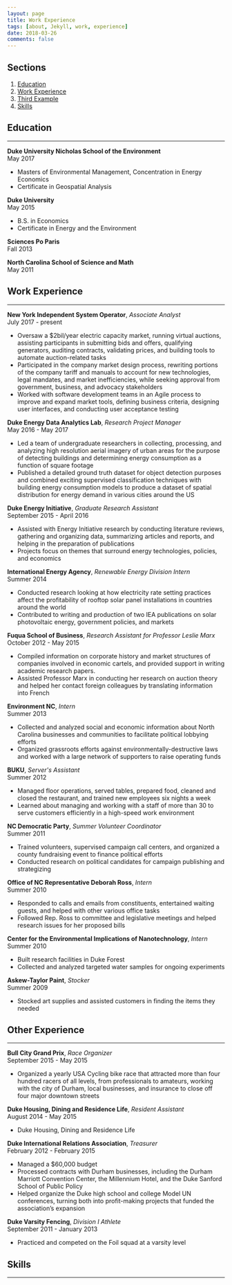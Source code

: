```yaml
---
layout: page
title: Work Experience
tags: [about, Jekyll, work, experience]
date: 2018-03-26
comments: false
---
```

## Sections
1. [Education](#education)
2. [Work Experience](#work-exp)
3. [Third Example](#other-exp)
4. [Skills](#skills)


## Education <a name="education"></a>
* * *
**Duke University Nicholas School of the Environment**  
May 2017
* Masters of Environmental Management, Concentration in Energy Economics
* Certificate in Geospatial Analysis

**Duke University**  
May 2015
* B.S. in Economics
* Certificate in Energy and the Environment

**Sciences Po Paris**  
Fall 2013

**North Carolina School of Science and Math**  
May 2011

## Work Experience <a name="work-exp"></a>
* * *
**New York Independent System Operator**, *Associate Analyst*  
July 2017 - present
* Oversaw a $2bil/year electric capacity market, running virtual auctions, assisting participants in submitting bids and offers, qualifying generators, auditing contracts, validating prices, and building tools to automate auction-related tasks
* Participated in the company market design process, rewriting portions of the company tariff and manuals to account for new technologies, legal mandates, and market inefficiencies, while seeking approval from government, business, and advocacy stakeholders
* Worked with software development teams in an Agile process to improve and expand market tools, defining business criteria, designing user interfaces, and conducting user acceptance testing

**Duke Energy Data Analytics Lab**, *Research Project Manager*  
May 2016 - May 2017
* Led a team of undergraduate researchers in collecting, processing, and analyzing high resolution aerial imagery of urban areas for the purpose of detecting buildings and determining energy consumption as a function of square footage
* Published a detailed ground truth dataset for object detection purposes and combined exciting supervised classification techniques with building energy consumption models to produce a dataset of spatial distribution for energy demand in various cities around the US

**Duke Energy Initiative**, *Graduate Research Assistant*  
September 2015 - April 2016
* Assisted with Energy Initiative research by conducting literature reviews, gathering and organizing data, summarizing articles and reports, and helping in the preparation of publications
* Projects focus on themes that surround energy technologies, policies, and economics

**International Energy Agency**, *Renewable Energy Division Intern*  
Summer 2014
* Conducted research looking at how electricity rate setting practices affect the profitability of rooftop solar panel installations in countries around the world
* Contributed to writing and production of two IEA publications on solar photovoltaic energy, government policies, and markets

**Fuqua School of Business**, *Research Assistant for Professor Leslie Marx*  
October 2012 - May 2015
* Compiled information on corporate history and market structures of companies involved in economic cartels, and provided support in writing academic research papers.
* Assisted Professor Marx in conducting her research on auction theory and helped her contact foreign colleagues by translating information into French

**Environment NC**, *Intern*  
Summer 2013
* Collected and analyzed social and economic information about North Carolina businesses and communities to facilitate political lobbying efforts
* Organized grassroots efforts against environmentally-destructive laws and worked with a large network of supporters to raise operating funds

**BUKU**, *Server's Assistant*  
Summer 2012
* Managed floor operations, served tables, prepared food, cleaned and closed the restaurant, and trained new employees six nights a week
* Learned about managing and working with a staff of more than 30 to serve customers efficiently in a high-speed work environment

**NC Democratic Party**, *Summer Volunteer Coordinator*  
Summer 2011
* Trained volunteers, supervised campaign call centers, and organized a county fundraising event to finance political efforts
* Conducted research on political candidates for campaign publishing and strategizing

**Office of NC Representative Deborah Ross**, *Intern*  
Summer 2010
* Responded to calls and emails from constituents, entertained waiting guests, and helped with other various office tasks
* Followed Rep. Ross to committee and legislative meetings and helped research issues for her proposed bills

**Center for the Environmental Implications of Nanotechnology**, *Intern*  
Summer 2010
* Built research facilities in Duke Forest
* Collected and analyzed targeted water samples for ongoing experiments

**Askew-Taylor Paint**, *Stocker*  
Summer 2009
* Stocked art supplies and assisted customers in finding the items they needed

## Other Experience <a name="other-exp"></a>
* * *
**Bull City Grand Prix**, *Race Organizer*  
September 2015 - May 2015
* Organized a yearly USA Cycling bike race that attracted more than four hundred racers of all levels, from professionals to amateurs, working with the city of Durham, local businesses, and insurance to close off four major downtown streets

**Duke Housing, Dining and Residence Life**, *Resident Assistant*  
August 2014 - May 2015
* Duke Housing, Dining and Residence Life

**Duke International Relations Association**, *Treasurer*  
February 2012 - February 2015
* Managed a $60,000 budget
* Processed contracts with Durham businesses, including the Durham Marriott Convention Center, the Millennium Hotel, and the Duke Sanford School of Public Policy
* Helped organize the Duke high school and college Model UN conferences, turning both into profit-making projects that funded the association’s expansion

**Duke Varsity Fencing**, *Division I Athlete*  
September 2011 - January 2013
* Practiced and competed on the Foil squad at a varsity level

## Skills <a name="skills"></a>
* * *

